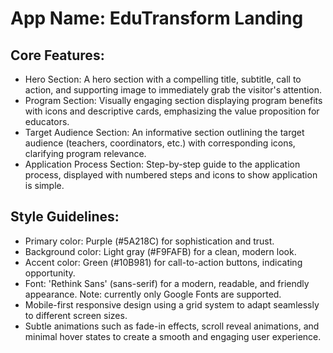 # **App Name**: EduTransform Landing

## Core Features:

- Hero Section: A hero section with a compelling title, subtitle, call to action, and supporting image to immediately grab the visitor's attention.
- Program Section: Visually engaging section displaying program benefits with icons and descriptive cards, emphasizing the value proposition for educators.
- Target Audience Section: An informative section outlining the target audience (teachers, coordinators, etc.) with corresponding icons, clarifying program relevance.
- Application Process Section: Step-by-step guide to the application process, displayed with numbered steps and icons to show application is simple.

## Style Guidelines:

- Primary color: Purple (#5A218C) for sophistication and trust.
- Background color: Light gray (#F9FAFB) for a clean, modern look.
- Accent color: Green (#10B981) for call-to-action buttons, indicating opportunity.
- Font: 'Rethink Sans' (sans-serif) for a modern, readable, and friendly appearance. Note: currently only Google Fonts are supported.
- Mobile-first responsive design using a grid system to adapt seamlessly to different screen sizes.
- Subtle animations such as fade-in effects, scroll reveal animations, and minimal hover states to create a smooth and engaging user experience.